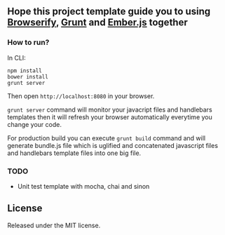 ## Hope this project template guide you to using [Browserify](http://browserify.org/), [Grunt](gruntjs.com) and [Ember.js](emberjs.com) together

### How to run?

In CLI:

	npm install
	bower install
	grunt server


Then open `http://localhost:8080` in your browser.

`grunt server` command will monitor your javacript files and handlebars templates then it will refresh your browser automatically everytime you change your code.

For production build you can execute `grunt build` command and will generate bundle.js file which is uglified and concatenated javascript files and handlebars template files into one big file.


### TODO
- Unit test template with mocha, chai and sinon


## License
Released under the MIT license.